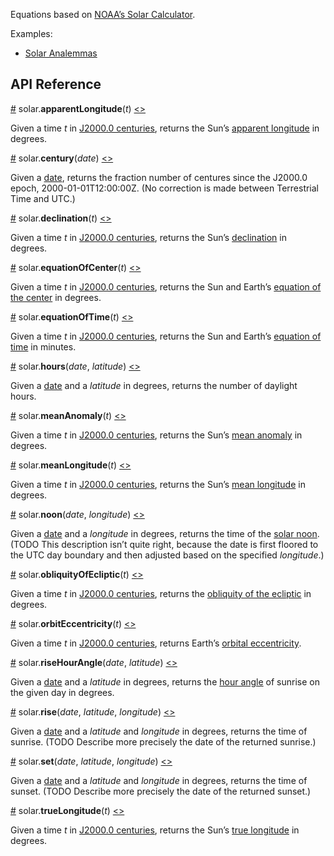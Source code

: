 Equations based on [NOAA’s Solar Calculator](http://www.esrl.noaa.gov/gmd/grad/solcalc/).

Examples:

* [Solar Analemmas](http://bl.ocks.org/mbostock/c5504ab3cd25f93af26a)

## API Reference

<a name="apparentLongitude" href="#apparentLongitude">#</a> solar.<b>apparentLongitude</b>(<i>t</i>) [<>](https://github.com/mbostock/solar-calculator/blob/master/src/apparentLongitude.js "Source")

Given a time *t* in [J2000.0 centuries](#century), returns the Sun’s [apparent longitude](https://en.wikipedia.org/wiki/Apparent_longitude) in degrees.

<a name="century" href="#century">#</a> solar.<b>century</b>(<i>date</i>) [<>](https://github.com/mbostock/solar-calculator/blob/master/src/century.js "Source")

Given a [date](https://developer.mozilla.org/en-US/docs/Web/JavaScript/Reference/Global_Objects/Date), returns the fraction number of centures since the J2000.0 epoch, 2000-01-01T12:00:00Z. (No correction is made between Terrestrial Time and UTC.)

<a name="declination" href="#declination">#</a> solar.<b>declination</b>(<i>t</i>) [<>](https://github.com/mbostock/solar-calculator/blob/master/src/declination.js "Source")

Given a time *t* in [J2000.0 centuries](#century), returns the Sun’s [declination](https://en.wikipedia.org/wiki/Declination) in degrees.

<a name="equationOfCenter" href="#equationOfCenter">#</a> solar.<b>equationOfCenter</b>(<i>t</i>) [<>](https://github.com/mbostock/solar-calculator/blob/master/src/equationOfCenter.js "Source")

Given a time *t* in [J2000.0 centuries](#century), returns the Sun and Earth’s [equation of the center](https://en.wikipedia.org/wiki/Equation_of_the_center) in degrees.

<a name="equationOfTime" href="#equationOfTime">#</a> solar.<b>equationOfTime</b>(<i>t</i>) [<>](https://github.com/mbostock/solar-calculator/blob/master/src/equationOfTime.js "Source")

Given a time *t* in [J2000.0 centuries](#century), returns the Sun and Earth’s [equation of time](https://en.wikipedia.org/wiki/Equation_of_time) in minutes.

<a name="hours" href="#hours">#</a> solar.<b>hours</b>(<i>date</i>, <i>latitude</i>) [<>](https://github.com/mbostock/solar-calculator/blob/master/src/hours.js "Source")

Given a [date](https://developer.mozilla.org/en-US/docs/Web/JavaScript/Reference/Global_Objects/Date) and a <i>latitude</i> in degrees, returns the number of daylight hours.

<a name="meanAnomaly" href="#meanAnomaly">#</a> solar.<b>meanAnomaly</b>(<i>t</i>) [<>](https://github.com/mbostock/solar-calculator/blob/master/src/meanAnomaly.js "Source")

Given a time *t* in [J2000.0 centuries](#century), returns the Sun’s [mean anomaly](https://en.wikipedia.org/wiki/Mean_anomaly) in degrees.

<a name="meanLongitude" href="#meanLongitude">#</a> solar.<b>meanLongitude</b>(<i>t</i>) [<>](https://github.com/mbostock/solar-calculator/blob/master/src/meanLongitude.js "Source")

Given a time *t* in [J2000.0 centuries](#century), returns the Sun’s [mean longitude](https://en.wikipedia.org/wiki/Mean_longitude) in degrees.

<a name="noon" href="#noon">#</a> solar.<b>noon</b>(<i>date</i>, <i>longitude</i>) [<>](https://github.com/mbostock/solar-calculator/blob/master/src/noon.js "Source")

Given a [date](https://developer.mozilla.org/en-US/docs/Web/JavaScript/Reference/Global_Objects/Date) and a <i>longitude</i> in degrees, returns the time of the [solar noon](https://en.wikipedia.org/wiki/Noon#Solar_noon). (TODO This description isn’t quite right, because the date is first floored to the UTC day boundary and then adjusted based on the specified *longitude*.)

<a name="obliquityOfEcliptic" href="#obliquityOfEcliptic">#</a> solar.<b>obliquityOfEcliptic</b>(<i>t</i>) [<>](https://github.com/mbostock/solar-calculator/blob/master/src/obliquityOfEcliptic.js "Source")

Given a time *t* in [J2000.0 centuries](#century), returns the [obliquity of the ecliptic](https://en.wikipedia.org/wiki/Ecliptic#Obliquity_of_the_ecliptic) in degrees.

<a name="orbitEccentricity" href="#orbitEccentricity">#</a> solar.<b>orbitEccentricity</b>(<i>t</i>) [<>](https://github.com/mbostock/solar-calculator/blob/master/src/orbitEccentricity.js "Source")

Given a time *t* in [J2000.0 centuries](#century), returns Earth’s [orbital eccentricity](https://en.wikipedia.org/wiki/Orbital_eccentricity).

<a name="riseHourAngle" href="#riseHourAngle">#</a> solar.<b>riseHourAngle</b>(<i>date</i>, <i>latitude</i>) [<>](https://github.com/mbostock/solar-calculator/blob/master/src/riseHourAngle.js "Source")

Given a [date](https://developer.mozilla.org/en-US/docs/Web/JavaScript/Reference/Global_Objects/Date) and a <i>latitude</i> in degrees, returns the [hour angle](https://en.wikipedia.org/wiki/Hour_angle) of sunrise on the given day in degrees.

<a name="rise" href="#rise">#</a> solar.<b>rise</b>(<i>date</i>, <i>latitude</i>, <i>longitude</i>) [<>](https://github.com/mbostock/solar-calculator/blob/master/src/rise.js "Source")

Given a [date](https://developer.mozilla.org/en-US/docs/Web/JavaScript/Reference/Global_Objects/Date) and a <i>latitude</i> and <i>longitude</i> in degrees, returns the time of sunrise. (TODO Describe more precisely the date of the returned sunrise.)

<a name="set" href="#set">#</a> solar.<b>set</b>(<i>date</i>, <i>latitude</i>, <i>longitude</i>) [<>](https://github.com/mbostock/solar-calculator/blob/master/src/set.js "Source")

Given a [date](https://developer.mozilla.org/en-US/docs/Web/JavaScript/Reference/Global_Objects/Date) and a <i>latitude</i> and <i>longitude</i> in degrees, returns the time of sunset. (TODO Describe more precisely the date of the returned sunset.)

<a name="trueLongitude" href="#trueLongitude">#</a> solar.<b>trueLongitude</b>(<i>t</i>) [<>](https://github.com/mbostock/solar-calculator/blob/master/src/trueLongitude.js "Source")

Given a time *t* in [J2000.0 centuries](#century), returns the Sun’s [true longitude](https://en.wikipedia.org/wiki/True_longitude) in degrees.
